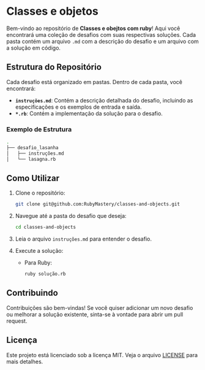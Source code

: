 # Classes e objetos

Bem-vindo ao repositório de **Classes e obejtos com ruby**! Aqui você encontrará uma coleção de desafios com suas respectivas soluções. Cada pasta contém um arquivo `.md` com a descrição do desafio e um arquivo com a solução em código.

## Estrutura do Repositório

Cada desafio está organizado em pastas. Dentro de cada pasta, você encontrará:

- **`instruções.md`**: Contém a descrição detalhada do desafio, incluindo as especificações e os exemplos de entrada e saída.
- **`*.rb`**: Contém a implementação da solução para o desafio.

### Exemplo de Estrutura

```bash
.
├── desafio_lasanha
│   ├── instruções.md
│   └── lasagna.rb

```

## Como Utilizar

1. Clone o repositório:
   ```bash
   git clone git@github.com:RubyMastery/classes-and-objects.git
   ```

2. Navegue até a pasta do desafio que deseja:
   ```bash
   cd classes-and-objects
   ```

3. Leia o arquivo `instruções.md` para entender o desafio.

4. Execute a solução:
   - Para Ruby:
     ```bash
     ruby solução.rb
     ```

## Contribuindo

Contribuições são bem-vindas! Se você quiser adicionar um novo desafio ou melhorar a solução existente, sinta-se à vontade para abrir um pull request.

## Licença

Este projeto está licenciado sob a licença MIT. Veja o arquivo [LICENSE](https://choosealicense.com/licenses/mit/) para mais detalhes.
